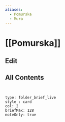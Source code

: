 ```yaml
---
aliases:
  - Pomurska
  - Mura
---
```

# [[Pomurska]] 

## Edit

## All Contents

```folderv
```

```folderv
```

```ccard
type: folder_brief_live
style : card
col: 2
briefMax: 128
noteOnly: true
```
